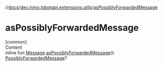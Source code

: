 //[docs](../../index.md)/[dev.inmo.tgbotapi.extensions.utils](index.md)/[asPossiblyForwardedMessage](as-possibly-forwarded-message.md)



# asPossiblyForwardedMessage  
[common]  
Content  
inline fun [Message](../dev.inmo.tgbotapi.types.message.abstracts/-message/index.md).[asPossiblyForwardedMessage](as-possibly-forwarded-message.md)(): [PossiblyForwardedMessage](../dev.inmo.tgbotapi.types.message.abstracts/-possibly-forwarded-message/index.md)?  




